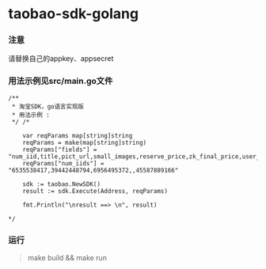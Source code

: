 # taobao-sdk-golang

### 注意
请替换自己的appkey、appsecret

### 用法示例见src/main.go文件
```
/**
 * 淘宝SDK，go语言实现版
 * 用法示例 :
 */ /*

	var reqParams map[string]string
	reqParams = make(map[string]string)
	reqParams["fields"] = "num_iid,title,pict_url,small_images,reserve_price,zk_final_price,user_type,provcity,item_url"
	reqParams["num_iids"] = "6535538417,39442448794,6956495372,,45587889166"

	sdk := taobao.NewSDK()
	result := sdk.Execute(Address, reqParams)

	fmt.Println("\nresult ==> \n", result)

*/
```

### 运行
> make build && make run